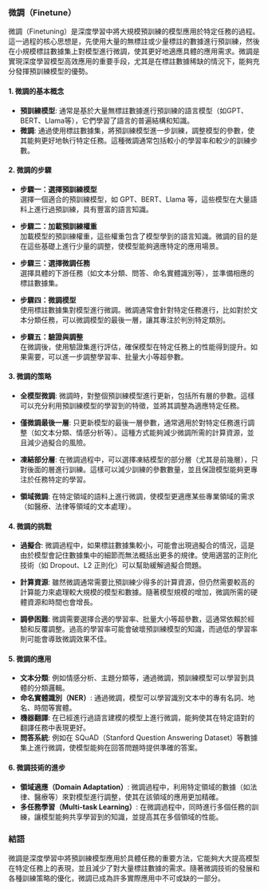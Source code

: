 ### 微調（Finetune）

微調（Finetuning）是深度學習中將大規模預訓練的模型應用於特定任務的過程。這一過程的核心思想是，先使用大量的無標註或少量標註的數據進行預訓練，然後在小規模標註數據集上對模型進行微調，使其更好地適應具體的應用需求。微調是實現深度學習模型高效應用的重要手段，尤其是在標註數據稀缺的情況下，能夠充分發揮預訓練模型的優勢。

#### 1. **微調的基本概念**
- **預訓練模型**: 通常是基於大量無標註數據進行預訓練的語言模型（如GPT、BERT、Llama等），它們學習了語言的普遍結構和知識。
- **微調**: 通過使用標註數據集，將預訓練模型進一步訓練，調整模型的參數，使其能夠更好地執行特定任務。這種微調通常包括較小的學習率和較少的訓練步數。

#### 2. **微調的步驟**
- **步驟一：選擇預訓練模型**  
  選擇一個適合的預訓練模型，如 GPT、BERT、Llama 等，這些模型在大量語料上進行過預訓練，具有豐富的語言知識。

- **步驟二：加載預訓練權重**  
  加載模型的預訓練權重，這些權重包含了模型學到的語言知識。微調的目的是在這些基礎上進行少量的調整，使模型能夠適應特定的應用場景。

- **步驟三：選擇微調任務**  
  選擇具體的下游任務（如文本分類、問答、命名實體識別等），並準備相應的標註數據集。

- **步驟四：微調模型**  
  使用標註數據集對模型進行微調。微調通常會針對特定任務進行，比如對於文本分類任務，可以微調模型的最後一層，讓其專注於判別特定類別。

- **步驟五：驗證與調整**  
  在微調後，使用驗證集進行評估，確保模型在特定任務上的性能得到提升。如果需要，可以進一步調整學習率、批量大小等超參數。

#### 3. **微調的策略**
- **全模型微調**: 微調時，對整個預訓練模型進行更新，包括所有層的參數。這樣可以充分利用預訓練模型的學習到的特徵，並將其調整為適應特定任務。

- **僅微調最後一層**: 只更新模型的最後一層參數，通常適用於對特定任務進行調整（如文本分類、情感分析等）。這種方式能夠減少微調所需的計算資源，並且減少過擬合的風險。

- **凍結部分層**: 在微調過程中，可以選擇凍結模型的部分層（尤其是前幾層），只對後面的層進行訓練。這樣可以減少訓練的參數數量，並且保證模型能夠更專注於任務特定的學習。

- **領域微調**: 在特定領域的語料上進行微調，使模型更適應某些專業領域的需求（如醫療、法律等領域的文本處理）。

#### 4. **微調的挑戰**
- **過擬合**: 微調過程中，如果標註數據集較小，可能會出現過擬合的情況，這是由於模型會記住數據集中的細節而無法概括出更多的規律。使用適當的正則化技術（如 Dropout、L2 正則化）可以幫助緩解過擬合問題。

- **計算資源**: 雖然微調通常需要比預訓練少得多的計算資源，但仍然需要較高的計算能力來處理較大規模的模型和數據。隨著模型規模的增加，微調所需的硬體資源和時間也會增長。

- **調參困難**: 微調需要選擇合適的學習率、批量大小等超參數，這通常依賴於經驗和反覆調整。過高的學習率可能會破壞預訓練模型的知識，而過低的學習率則可能會導致微調效果不佳。

#### 5. **微調的應用**
- **文本分類**: 例如情感分析、主題分類等，通過微調，預訓練模型可以學習到具體的分類邏輯。
- **命名實體識別（NER）**: 通過微調，模型可以學習識別文本中的專有名詞、地名、時間等實體。
- **機器翻譯**: 在已經進行過語言建模的模型上進行微調，能夠使其在特定語對的翻譯任務中表現更好。
- **問答系統**: 例如在 SQuAD（Stanford Question Answering Dataset）等數據集上進行微調，使模型能夠在回答問題時提供準確的答案。

#### 6. **微調技術的進步**
- **領域適應（Domain Adaptation）**: 微調過程中，利用特定領域的數據（如法律、醫療等）來對模型進行調整，使其在該領域的應用更加精確。
- **多任務學習（Multi-task Learning）**: 在微調過程中，同時進行多個任務的訓練，讓模型能夠共享學習到的知識，並提高其在多個領域的性能。

### 結語
微調是深度學習中將預訓練模型應用於具體任務的重要方法，它能夠大大提高模型在特定任務上的表現，並且減少了對大量標註數據的需求。隨著微調技術的發展和各種訓練策略的優化，微調已成為許多實際應用中不可或缺的一部分。